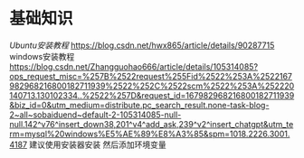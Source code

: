 # 基础知识
*Ubuntu安装教程* 
<https://blog.csdn.net/hwx865/article/details/90287715>
windows安装教程
<https://blog.csdn.net/Zhangguohao666/article/details/105314085?ops_request_misc=%257B%2522request%255Fid%2522%253A%2522167982968216800182711939%2522%252C%2522scm%2522%253A%252220140713.130102334..%2522%257D&request_id=167982968216800182711939&biz_id=0&utm_medium=distribute.pc_search_result.none-task-blog-2~all~sobaiduend~default-2-105314085-null-null.142^v76^insert_down38,201^v4^add_ask,239^v2^insert_chatgpt&utm_term=mysql%20windows%E5%AE%89%E8%A3%85&spm=1018.2226.3001.4187>
建议使用安装器安装 然后添加环境变量
